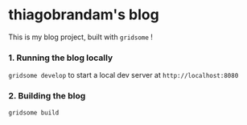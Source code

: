 # thiagobrandam's blog

This is my blog project, built with `gridsome` !

### 1. Running the blog locally

`gridsome develop` to start a local dev server at `http://localhost:8080`

### 2. Building the blog

`gridsome build`